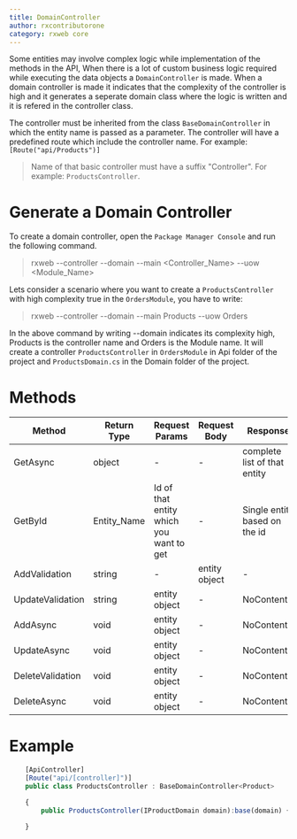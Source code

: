 ```yaml
---
title: DomainController
author: rxcontributorone
category: rxweb core
---
```


Some entities may involve complex logic while implementation of the methods in the API, When there is a lot of custom business logic required while executing the data objects a `DomainController` is made. When a domain controller is made it indicates that the complexity of the controller is high and it generates a seperate domain class where the logic is written and  it is refered in the controller class.

The controller must be inherited from the class `BaseDomainController` in which the entity name is passed as a parameter. The controller will have a predefined route which include the controller name. For example: `[Route("api/Products")]` 

> Name of that basic controller must have a suffix "Controller". For example: `ProductsController`.

# Generate a Domain Controller

To create a domain controller, open the `Package Manager Console` and run the following command.

> rxweb --controller --domain --main <Controller_Name> --uow <Module_Name>

Lets consider a scenario where you want to create a `ProductsController` with high complexity true in the `OrdersModule`, you have to write:

> rxweb --controller --domain --main Products --uow Orders

In the above command by writing --domain indicates its complexity high, Products is the controller name and Orders is the Module name. It will create a controller `ProductsController` in `OrdersModule` in Api folder of the project and `ProductsDomain.cs` in the Domain folder of the project.

# Methods   
| Method | Return Type | Request Params | Request Body | Response|
| ----------- | ----------- | ----------- | ----------- | ----------- | 
| GetAsync | object | - | - | complete list of that entity |
| GetById | Entity_Name | Id of that entity which you want to get | - | Single entity based on the id |
| AddValidation | string | - | entity object |-| Added Validation |
| UpdateValidation | string | entity object | - | NoContent() |
| AddAsync | void | entity object | - | NoContent() |
| UpdateAsync | void | entity object | - | NoContent() |
| DeleteValidation | void | entity object | - | NoContent() |
| DeleteAsync | void | entity object | - | NoContent() |

# Example
```js
    [ApiController]
    [Route("api/[controller]")]
	public class ProductsController : BaseDomainController<Product>

    {
        public ProductsController(IProductDomain domain):base(domain) {}

    }
```